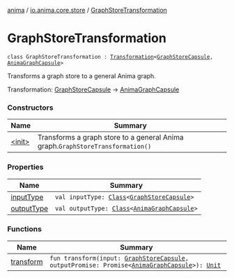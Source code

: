[anima](../../index.md) / [io.anima.core.store](../index.md) / [GraphStoreTransformation](./index.md)

# GraphStoreTransformation

`class GraphStoreTransformation : `[`Transformation`](../../io.anima.transform/-transformation/index.md)`<`[`GraphStoreCapsule`](../../io.anima.core.transform/-graph-store-capsule/index.md)`, `[`AnimaGraphCapsule`](../../io.anima.transform/-anima-graph-capsule/index.md)`>`

Transforms a graph store to a general Anima graph.

Transformation: [GraphStoreCapsule](../../io.anima.core.transform/-graph-store-capsule/index.md) -&gt; [AnimaGraphCapsule](../../io.anima.transform/-anima-graph-capsule/index.md)

### Constructors

| Name | Summary |
|---|---|
| [&lt;init&gt;](-init-.md) | Transforms a graph store to a general Anima graph.`GraphStoreTransformation()` |

### Properties

| Name | Summary |
|---|---|
| [inputType](input-type.md) | `val inputType: `[`Class`](https://docs.oracle.com/javase/6/docs/api/java/lang/Class.html)`<`[`GraphStoreCapsule`](../../io.anima.core.transform/-graph-store-capsule/index.md)`>` |
| [outputType](output-type.md) | `val outputType: `[`Class`](https://docs.oracle.com/javase/6/docs/api/java/lang/Class.html)`<`[`AnimaGraphCapsule`](../../io.anima.transform/-anima-graph-capsule/index.md)`>` |

### Functions

| Name | Summary |
|---|---|
| [transform](transform.md) | `fun transform(input: `[`GraphStoreCapsule`](../../io.anima.core.transform/-graph-store-capsule/index.md)`, outputPromise: Promise<`[`AnimaGraphCapsule`](../../io.anima.transform/-anima-graph-capsule/index.md)`>): `[`Unit`](https://kotlinlang.org/api/latest/jvm/stdlib/kotlin/-unit/index.html) |
